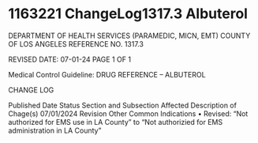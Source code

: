 # 1163221 ChangeLog1317.3 Albuterol

DEPARTMENT OF HEALTH SERVICES (PARAMEDIC, MICN, EMT) 
COUNTY OF LOS ANGELES REFERENCE NO. 1317.3 
 
 
REVISED DATE: 07-01-24                                                              PAGE 1 OF 1 
 
Medical Control Guideline: DRUG REFERENCE – ALBUTEROL 
 
CHANGE LOG 
 
Published 
Date 
Status Section and 
Subsection Affected 
Description of Chage(s) 
07/01/2024 Revision Other Common 
Indications 
• Revised: “Not authorized for 
EMS use in LA County” to 
“Not authorizied for EMS 
administration in LA County”
